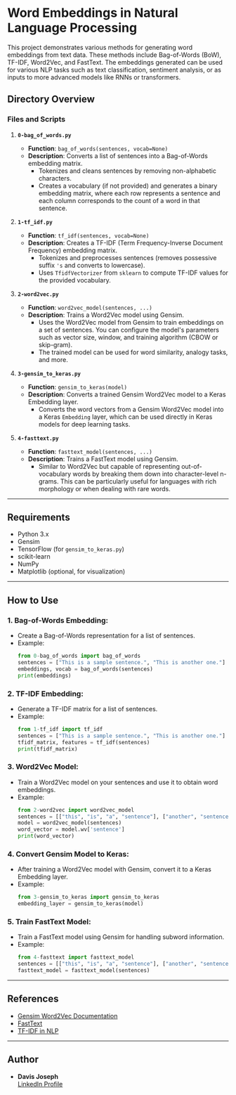 # Word Embeddings in Natural Language Processing

This project demonstrates various methods for generating word embeddings from text data. These methods include Bag-of-Words (BoW), TF-IDF, Word2Vec, and FastText. The embeddings generated can be used for various NLP tasks such as text classification, sentiment analysis, or as inputs to more advanced models like RNNs or transformers.

## Directory Overview

### Files and Scripts

1. **`0-bag_of_words.py`**
   - **Function**: `bag_of_words(sentences, vocab=None)`
   - **Description**: Converts a list of sentences into a Bag-of-Words embedding matrix.
     - Tokenizes and cleans sentences by removing non-alphabetic characters.
     - Creates a vocabulary (if not provided) and generates a binary embedding matrix, where each row represents a sentence and each column corresponds to the count of a word in that sentence.

2. **`1-tf_idf.py`**
   - **Function**: `tf_idf(sentences, vocab=None)`
   - **Description**: Creates a TF-IDF (Term Frequency-Inverse Document Frequency) embedding matrix.
     - Tokenizes and preprocesses sentences (removes possessive suffix `'s` and converts to lowercase).
     - Uses `TfidfVectorizer` from `sklearn` to compute TF-IDF values for the provided vocabulary.

3. **`2-word2vec.py`**
   - **Function**: `word2vec_model(sentences, ...)`
   - **Description**: Trains a Word2Vec model using Gensim.
     - Uses the Word2Vec model from Gensim to train embeddings on a set of sentences. You can configure the model's parameters such as vector size, window, and training algorithm (CBOW or skip-gram).
     - The trained model can be used for word similarity, analogy tasks, and more.

4. **`3-gensim_to_keras.py`**
   - **Function**: `gensim_to_keras(model)`
   - **Description**: Converts a trained Gensim Word2Vec model to a Keras Embedding layer.
     - Converts the word vectors from a Gensim Word2Vec model into a Keras `Embedding` layer, which can be used directly in Keras models for deep learning tasks.

5. **`4-fasttext.py`**
   - **Function**: `fasttext_model(sentences, ...)`
   - **Description**: Trains a FastText model using Gensim.
     - Similar to Word2Vec but capable of representing out-of-vocabulary words by breaking them down into character-level n-grams. This can be particularly useful for languages with rich morphology or when dealing with rare words.

---

## Requirements

- Python 3.x
- Gensim
- TensorFlow (for `gensim_to_keras.py`)
- scikit-learn
- NumPy
- Matplotlib (optional, for visualization)

---

## How to Use

### 1. **Bag-of-Words Embedding**:
   - Create a Bag-of-Words representation for a list of sentences.
   - Example:
     ```python
     from 0-bag_of_words import bag_of_words
     sentences = ["This is a sample sentence.", "This is another one."]
     embeddings, vocab = bag_of_words(sentences)
     print(embeddings)
     ```

### 2. **TF-IDF Embedding**:
   - Generate a TF-IDF matrix for a list of sentences.
   - Example:
     ```python
     from 1-tf_idf import tf_idf
     sentences = ["This is a sample sentence.", "This is another one."]
     tfidf_matrix, features = tf_idf(sentences)
     print(tfidf_matrix)
     ```

### 3. **Word2Vec Model**:
   - Train a Word2Vec model on your sentences and use it to obtain word embeddings.
   - Example:
     ```python
     from 2-word2vec import word2vec_model
     sentences = [["this", "is", "a", "sentence"], ["another", "sentence"]]
     model = word2vec_model(sentences)
     word_vector = model.wv['sentence']
     print(word_vector)
     ```

### 4. **Convert Gensim Model to Keras**:
   - After training a Word2Vec model with Gensim, convert it to a Keras Embedding layer.
   - Example:
     ```python
     from 3-gensim_to_keras import gensim_to_keras
     embedding_layer = gensim_to_keras(model)
     ```

### 5. **Train FastText Model**:
   - Train a FastText model using Gensim for handling subword information.
   - Example:
     ```python
     from 4-fasttext import fasttext_model
     sentences = [["this", "is", "a", "sentence"], ["another", "sentence"]]
     fasttext_model = fasttext_model(sentences)
     ```

---

## References

- [Gensim Word2Vec Documentation](https://radimrehurek.com/gensim/models/word2vec.html)
- [FastText](https://fasttext.cc/)
- [TF-IDF in NLP](https://en.wikipedia.org/wiki/Tf%E2%80%93idf)

---

## Author

- **Davis Joseph**  
  [LinkedIn Profile](https://www.linkedin.com/in/davisjoseph767/)

